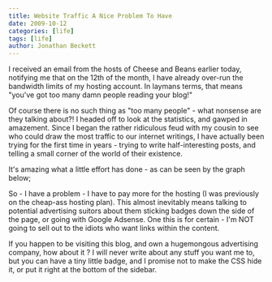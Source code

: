 ```yaml
---
title: Website Traffic A Nice Problem To Have
date: 2009-10-12
categories: [life]
tags: [life]
author: Jonathan Beckett
---
```


I received an email from the hosts of Cheese and Beans earlier today, notifying me that on the 12th of the month, I have already over-run the bandwidth limits of my hosting account. In laymans terms, that means "you've got too many damn people reading your blog!"

Of course there is no such thing as "too many people" - what nonsense are they talking about?! I headed off to look at the statistics, and gawped in amazement. Since I began the rather ridiculous feud with my cousin to see who could draw the most traffic to our internet writings, I have actually been trying for the first time in years - trying to write half-interesting posts, and telling a small corner of the world of their existence.

It's amazing what a little effort has done - as can be seen by the graph below;

So - I have a problem - I have to pay more for the hosting (I was previously on the cheap-ass hosting plan). This almost inevitably means talking to potential advertising suitors about them sticking badges down the side of the page, or going with Google Adsense. One this is for certain - I'm NOT going to sell out to the idiots who want links within the content.

If you happen to be visiting this blog, and own a hugemongous advertising company, how about it ? I will never write about any stuff you want me to, but you can have a tiny little badge, and I promise not to make the CSS hide it, or put it right at the bottom of the sidebar.
